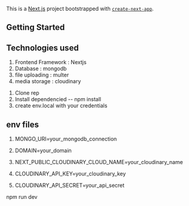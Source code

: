 This is a [Next.js](https://nextjs.org) project bootstrapped with [`create-next-app`](https://nextjs.org/docs/app/api-reference/cli/create-next-app).

## Getting Started

## Technologies used
1. Frontend Framework : Nextjs
2. Database : mongodb 
3. file uploading : multer
4. media storage : cloudinary


<!-- steps to start project -->
1. Clone rep
2. Install dependencied -- npm install
3. create env.local with your credentials


## env files
1. MONGO_URI=your_mongodb_connection
2. DOMAIN=your_domain

3. NEXT_PUBLIC_CLOUDINARY_CLOUD_NAME=your_cloudinary_name
4. CLOUDINARY_API_KEY=your_cloudinary_key
5. CLOUDINARY_API_SECRET=your_api_secret



<!-- at last run the project -->
npm run dev
